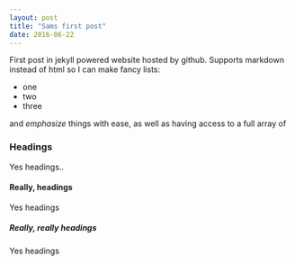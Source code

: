```yaml
---
layout: post
title: "Sams first post"
date: 2016-06-22
---
```


First post in jekyll powered website hosted by github. Supports markdown instead of html so I can make fancy lists:
  * one
  * two
  * three
  
and *emphasize* things with ease, as well as having access to a full array of 

### Headings
Yes headings..
#### Really, headings
Yes headings
##### Really, really headings
Yes headings
